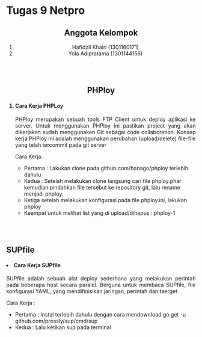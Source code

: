 <h1>Tugas 9 Netpro</h1>

<center>
<h2>Anggota Kelompok</h2>
<ol>
    <li>Hafidzil Khairi (1301160171)</li>
    <li>Yola Adipratama (1301144156)</li>
</ol>

<br/>
<br/>
<h2>PHPloy</h2>
</center>

<ol>

<h4><li>Cara Kerja PHPLoy</li></h4>
<p align="justify">
PHPloy merupakan sebuah tools FTP Client untuk deploy aplikasi ke server. Untuk menggunakan PHPloy ini pastikan project yang akan dikerjakan sudah menggunakan Git sebagai code collaboration. Konsep kerja PHPloy ini adalah menggunakan perubahan (upload/delete) file-file yang telah tercommit pada git server

Cara Kerja:
- Pertama : Lakukan clone pada github.com/banago/phploy terlebih dahulu
- Kedua : Setelah melakukan clone langsung cari file phploy.phar kemudian pindahkan file tersebut ke repository git, lalu rename menjadi phploy.
- Ketiga setelah melakukan konfigurasi pada file phploy.ini, lakukan phploy
- Keempat untuk melihat list yang di upload/dihapus : phploy-1
<p>

</ol>
<br/>
<br/>
<h2>SUPfile</h2>
</center>
  
<h4><li> Cara Kerja SUPfile</li></h4>
<p align="justify">
SUPfile adalah sebuah alat deploy sederhana yang melakukan perintah pada beberapa host secara paralel. Berguna untuk membaca SUPfile, file konfigurasi YAML, yang mendifinisikan jaringan, perintah dan taerget

Cara Kerja :
- Pertama : Instal terlebih dahulu dengan cara mendownload go get -u github.com/pressly/sup/cmd/sup
- Kedua : Lalu ketikan sup pada terminal
<p>

</ol>
